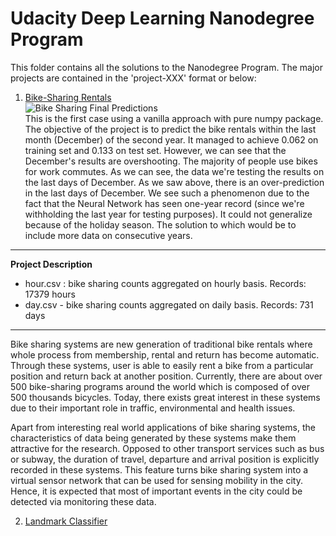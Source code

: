 # Udacity Deep Learning Nanodegree Program
This folder contains all the solutions to the Nanodegree Program. The major projects are contained in the 'project-XXX' format or below:

1. <a href="https://github.com/issagaliyeva/udacity_deep_learning/tree/master/project-bike-sharing">Bike-Sharing Rentals</a><br>
![Bike Sharing Final Predictions](images/bike-sharing.png)<br>
This is the first case using a vanilla approach with pure numpy package. The objective of the project is to predict the bike rentals within the last month (December) of the second year.
It managed to achieve 0.062 on training set and 0.133 on test set. However, we can see that the December's results are overshooting.
The majority of people use bikes for work commutes. As we can see, the data we're testing the results on the last days of December. As we saw above, there is an over-prediction in the last days of December. 
We see such a phenomenon due to the fact that the Neural Network has seen one-year record (since we're withholding the last year for testing purposes). It could not generalize because of the holiday season. The solution to which would be to include more data on consecutive years.
---
<b>Project Description</b>
* hour.csv : bike sharing counts aggregated on hourly basis. Records: 17379 hours
* day.csv - bike sharing counts aggregated on daily basis. Records: 731 days
---

Bike sharing systems are new generation of traditional bike rentals where whole process from membership, rental and return 
has become automatic. Through these systems, user is able to easily rent a bike from a particular position and return 
back at another position. Currently, there are about over 500 bike-sharing programs around the world which is composed of 
over 500 thousands bicycles. Today, there exists great interest in these systems due to their important role in traffic, 
environmental and health issues. 

Apart from interesting real world applications of bike sharing systems, the characteristics of data being generated by
these systems make them attractive for the research. Opposed to other transport services such as bus or subway, the duration
of travel, departure and arrival position is explicitly recorded in these systems. This feature turns bike sharing system into
a virtual sensor network that can be used for sensing mobility in the city. Hence, it is expected that most of important
events in the city could be detected via monitoring these data.


2. <a href="https://github.com/issagaliyeva/udacity_deep_learning/tree/master/project-landmark-classifier">Landmark Classifier</a>
